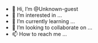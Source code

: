 - 👋 Hi, I’m @Unknown-guest
- 👀 I’m interested in ...
- 🌱 I’m currently learning ...
- 💞️ I’m looking to collaborate on ...
- 📫 How to reach me ...

<!---
Unknown-guest/Unknown-guest is a ✨ special ✨ repository because its `README.md` (this file) appears on your GitHub profile.
You can click the Preview link to take a look at your changes.
--->
